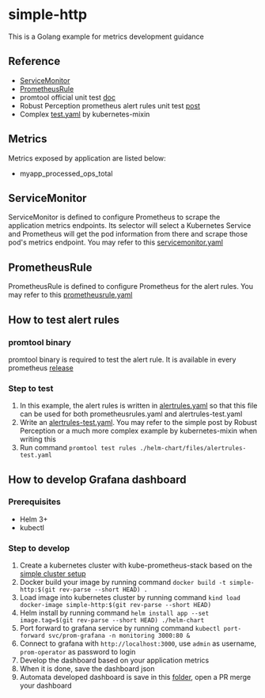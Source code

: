 # simple-http

This is a Golang example for metrics development guidance

## Reference

- [ServiceMonitor](https://github.com/prometheus-operator/prometheus-operator/blob/main/Documentation/api.md#servicemonitor)
- [PrometheusRule](https://github.com/prometheus-operator/prometheus-operator/blob/main/Documentation/api.md#prometheusrule)
- promtool official unit test [doc](https://prometheus.io/docs/prometheus/latest/configuration/unit_testing_rules/)
- Robust Perception prometheus alert rules unit test [post](https://www.robustperception.io/unit-testing-alerts-with-prometheus)
- Complex [test.yaml](https://github.com/kubernetes-monitoring/kubernetes-mixin/blob/master/tests.yaml) by kubernetes-mixin

## Metrics

Metrics exposed by application are listed below:

- myapp_processed_ops_total

## ServiceMonitor

ServiceMonitor is defined to configure Prometheus to scrape the application metrics endpoints. Its selector will select a Kubernetes Service and Prometheus will get the pod information from there and scrape those pod's metrics endpoint. You may refer to this [servicemonitor.yaml](./helm-chart/templates/servicemonitor.yaml)

## PrometheusRule

PrometheusRule is defined to configure Prometheus for the alert rules. You may refer to this [prometheusrule.yaml](./helm-chart/templates/prometheusrule.yaml)

## How to test alert rules

### promtool binary

promtool binary is required to test the alert rule. It is available in every prometheus [release](https://github.com/prometheus/prometheus/releases)

### Step to test

1. In this example, the alert rules is written in [alertrules.yaml](./helm-chart/files/alertrules.yaml) so that this file can be used for both prometheusrules.yaml and alertrules-test.yaml
2. Write an [alertrules-test.yaml](./helm-chart/files/alertrules-test.yaml). You may refer to the simple post by Robust Perception or a much more complex example by kubernetes-mixin when writing this
3. Run command `promtool test rules ./helm-chart/files/alertrules-test.yaml`

## How to develop Grafana dashboard

### Prerequisites

- Helm 3+
- kubectl

### Step to develop

1. Create a kubernetes cluster with kube-prometheus-stack based on the [simple cluster setup](https://github.com/automata-network/devops/tree/feature/grafana-iac/kube-prometheus-stack-v30#simple-cluster-setup)
2. Docker build your image by running command `docker build -t simple-http:$(git rev-parse --short HEAD) .`
3. Load image into kubernetes cluster by running command `kind load docker-image simple-http:$(git rev-parse --short HEAD)`
4. Helm install by running command `helm install app --set image.tag=$(git rev-parse --short HEAD) ./helm-chart`
5. Port forward to grafana service by running command `kubectl port-forward svc/prom-grafana -n monitoring 3000:80 &`
6. Connect to grafana with `http://localhost:3000`, use `admin` as username, `prom-operator` as password to login 
7. Develop the dashboard based on your application metrics
8. When it is done, save the dashboard json
9. Automata developed dashboard is save in this [folder](https://github.com/automata-network/devops/tree/feature/kube-prometheus-stack-v30.1.0/kube-prometheus-stack-v30/templates/automata/dashboards), open a PR merge your dashboard